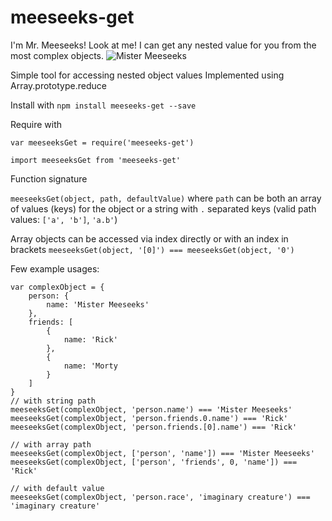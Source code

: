 # meeseeks-get
I'm Mr. Meeseeks! Look at me! I can get any nested value for you from the most complex objects.
![Mister Meeseeks](http://img07.deviantart.net/6122/i/2014/051/5/c/meeseeks_by_michaelogicalm-d77a0fl.png)

Simple tool for accessing nested object values
Implemented using Array.prototype.reduce


Install with 
`npm install meeseeks-get --save`

Require with 

`var meeseeksGet = require('meeseeks-get')`

`import meeseeksGet from 'meeseeks-get'`


Function signature

`meeseeksGet(object, path, defaultValue)` where `path` can be both an array of values (keys) for the object or a string with `.` separated keys
(valid path values: `['a', 'b']`, `'a.b'`)

Array objects can be accessed via index directly or with an index in brackets `meeseeksGet(object, '[0]') === meeseeksGet(object, '0')`

Few example usages:
```
var complexObject = {
    person: {
        name: 'Mister Meeseeks'
    },
    friends: [
        {
            name: 'Rick'
        },
        {
            name: 'Morty
        }
    ]
}
// with string path
meeseeksGet(complexObject, 'person.name') === 'Mister Meeseeks'
meeseeksGet(complexObject, 'person.friends.0.name') === 'Rick'
meeseeksGet(complexObject, 'person.friends.[0].name') === 'Rick'

// with array path
meeseeksGet(complexObject, ['person', 'name']) === 'Mister Meeseeks'
meeseeksGet(complexObject, ['person', 'friends', 0, 'name']) === 'Rick'

// with default value
meeseeksGet(complexObject, 'person.race', 'imaginary creature') === 'imaginary creature'
```
